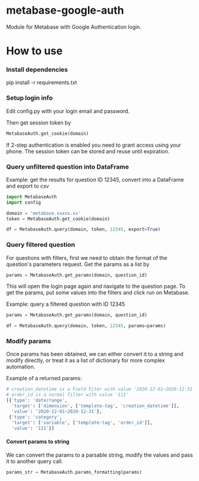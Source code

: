# metabase-google-auth

Module for Metabase with Google Authentication login.

# How to use
### Install dependencies
pip install -r requirements.txt

### Setup login info
Edit config.py with your login email and password.

Then get session token by

```python
MetabaseAuth.get_cookie(domain)
```
If 2-step authentication is enabled you need to grant access using your phone.
The session token can be stored and reuse until expiration.

### Query unfiltered question into DataFrame
Example: get the results for question ID 12345, convert into a DataFrame and export to csv
```python
import MetabaseAuth
import config

domain = 'metabase.xxxxx.xx'
token = MetabaseAuth.get_cookie(domain)

df = MetabaseAuth.query(domain, token, 12345, export=True)
```

### Query filtered question
For questions with filters, first we need to obtain the format of the question's parameters request. Get the params as a list by
```python
params = MetabaseAuth.get_params(domain, question_id)
```
This will open the login page again and navigate to the question page. To get the params, put some values into the filters and click run on Metabase.

Example: query a filtered question with ID 12345
```python
params = MetabaseAuth.get_params(domain, question_id)

df = MetabaseAuth.query(domain, token, 12345, params=params)
```

### Modify params
Once params has been obtained, we can either convert it to a string and modify directly, or treat it as a list of dictionary for more complex automation.

Example of a returned params:
```python
# creation_datetime is a Field Fiter with value '2020-12-01~2020-12-31'
# order_id is a normal filter with value '111'
[{'type': 'date/range',
  'target': ['dimension', ['template-tag', 'creation_datetime']],
  'value': '2020-12-01~2020-12-31'},
 {'type': 'category',
  'target': ['variable', ['template-tag', 'order_id']],
  'value': '111'}]
```
#### Convert params to string
We can convert the params to a parsable string, modify the values and pass it to another query call.
```python
params_str = MetabaseAuth.params_formatting(params)
```

